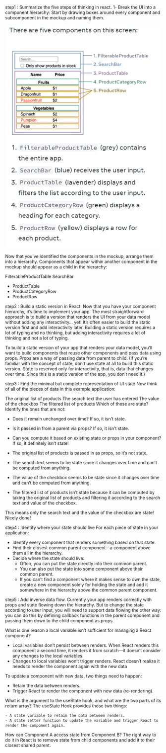 step1 : Summarize the five steps of thinking in react.
  1- Break the UI into a component hierarchy:
   Start by drawing boxes around every component and subcomponent in the mockup and naming them.

   ![usestate1](./usestate/usestate1.png)

   Now that you’ve identified the components in the mockup, arrange them into a hierarchy. Components that appear within another component in the mockup should appear as a child in the hierarchy:

FilterableProductTable
 SearchBar
 - ProductTable
  - ProductCategoryRow
  - ProductRow
   

step2 : Build a static version in React.
   Now that you have your component hierarchy, it’s time to implement your app. The most straightforward approach is to build a version that renders the UI from your data model without adding any interactivity… yet! It’s often easier to build the static version first and add interactivity later. Building a static version requires a lot of typing and no thinking, but adding interactivity requires a lot of thinking and not a lot of typing.

   To build a static version of your app that renders your data model, you’ll want to build components that reuse other components and pass data using props. Props are a way of passing data from parent to child. (If you’re familiar with the concept of state, don’t use state at all to build this static version. State is reserved only for interactivity, that is, data that changes over time. Since this is a static version of the app, you don’t need it.)

step3 : Find the minimal but complete representation of UI state 
  Now think of all of the pieces of data in this example application:

   The original list of products
   The search text the user has entered
   The value of the checkbox
   The filtered list of products
  Which of these are state? Identify the ones that are not:

  - Does it remain unchanged over time? If so, it isn’t state.
  - Is it passed in from a parent via props? If so, it isn’t state.
  - Can you compute it based on existing state or props in your component? If so, it definitely isn’t state!

  - The original list of products is passed in as props, so it’s not state.
  - The search text seems to be state since it changes over time and can’t be computed from anything.
  - The value of the checkbox seems to be state since it changes over time and can’t be computed from anything.
  - The filtered list of products isn’t state because it can be computed by taking the original list of products and filtering it according to the search text and value of the checkbox.

This means only the search text and the value of the checkbox are state! Nicely done!

step4 : Identify where your state should live
   For each piece of state in your application:

 - Identify every component that renders something based on that state.
 - Find their closest common parent component—a component above them all in the hierarchy.
 - Decide where the state should live:
    - Often, you can put the state directly into their common parent.
    - You can also put the state into some component above their common parent.
    - If you can’t find a component where it makes sense to own the state, create a new component solely for holding the state and add it somewhere in the hierarchy above the common parent component.

step5 : Add inverse data flow.
 Currently your app renders correctly with props and state flowing down the hierarchy. But to change the state according to user input, you will need to support data flowing the other way: you can do this by defining callback functions in the parent component and passing them down to the child component as props.



What is one reason a local variable isn’t sufficient for managing a React component?

  - Local variables don’t persist between renders. When React renders this component a second time, it renders it from scratch—it doesn’t consider any changes to the local variables.
  - Changes to local variables won’t trigger renders. React doesn’t realize it needs to render the component again with the new data

  To update a component with new data, two things need to happen:

  - Retain the data between renders.
  - Trigger React to render the component with new data (re-rendering).

What is the argument to the useState hook, and what are the two parts of its return array?
   The useState Hook provides those two things:

    - A state variable to retain the data between renders.
    - A state setter function to update the variable and trigger React to render the component again.

How can Component A access state from Component B?
   The right way to do it in React is to remove state from child components and add it to their closest shared parent. 
